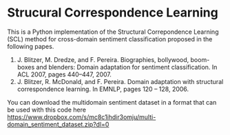 # Strucural Correspondence Learning

This is a Python implementation of the Structural Correpondence Learning (SCL) method for cross-domain sentiment classification proposed in the 
following papes.

1. J. Blitzer, M. Dredze, and F. Pereira. Biographies, bollywood, boom-boxes and blenders: Domain adaptation for sentiment classification. In ACL 2007, pages 440–447, 2007.
2. J. Blitzer, R. McDonald, and F. Pereira. Domain adaptation with structural correspondence learning. In EMNLP, pages 120 – 128, 2006.

You can download the multidomain sentiment dataset in a format that can be used with this code here https://www.dropbox.com/s/mc8c1ihdir3omju/multi-domain_sentiment_dataset.zip?dl=0
